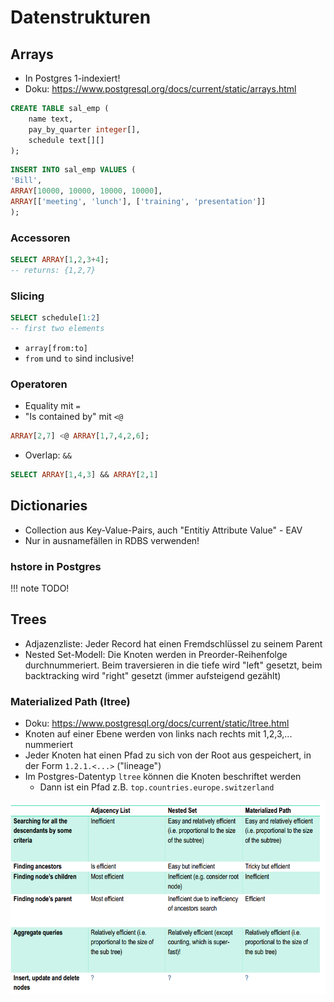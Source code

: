 # Datenstrukturen

## Arrays
- In Postgres 1-indexiert!
- Doku: <https://www.postgresql.org/docs/current/static/arrays.html>
```sql
CREATE TABLE sal_emp (
    name text,
    pay_by_quarter integer[],
    schedule text[][]
);
```

```sql
INSERT INTO sal_emp VALUES (
'Bill',
ARRAY[10000, 10000, 10000, 10000],
ARRAY[['meeting', 'lunch'], ['training', 'presentation']]
);
```
### Accessoren
```sql
SELECT ARRAY[1,2,3+4];
-- returns: {1,2,7}
```

### Slicing
```sql
SELECT schedule[1:2]
-- first two elements
```
- `array[from:to]`
- `from` und `to` sind inclusive!

### Operatoren
- Equality mit `=`
- "Is contained by" mit `<@`
```sql
ARRAY[2,7] <@ ARRAY[1,7,4,2,6];
```
- Overlap: `&&`
```sql
SELECT ARRAY[1,4,3] && ARRAY[2,1]
```

## Dictionaries
- Collection aus Key-Value-Pairs, auch "Entitiy Attribute Value" - EAV
- Nur in ausnamefällen in RDBS verwenden!

### hstore in Postgres
!!! note
    TODO!

## Trees
- Adjazenzliste: Jeder Record hat einen Fremdschlüssel zu seinem Parent
- Nested Set-Modell: Die Knoten werden in Preorder-Reihenfolge durchnummeriert. Beim traversieren in die tiefe wird "left" gesetzt, beim backtracking wird "right" gesetzt (immer aufsteigend gezählt)

### Materialized Path (ltree)
- Doku: <https://www.postgresql.org/docs/current/static/ltree.html>
- Knoten auf einer Ebene werden von links nach rechts mit 1,2,3,... nummeriert
- Jeder Knoten hat einen Pfad zu sich von der Root aus gespeichert, in der Form `1.2.1.<...>` ("lineage")
- Im Postgres-Datentyp `ltree` können die Knoten beschriftet werden
    - Dann ist ein Pfad z.B. `top.countries.europe.switzerland`

![](img/comparison_trees.png)
